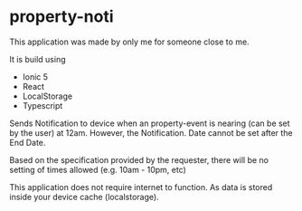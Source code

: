 # property-noti

This application was made by only me for someone close to me.

It is build using
- Ionic 5
- React
- LocalStorage
- Typescript

Sends Notification to device when an property-event is nearing (can be set by the user) at 12am. However, the Notification. Date cannot be set after the End Date. 

Based on the specification provided by the requester, there will be no setting of times allowed (e.g. 10am - 10pm, etc)

This application does not require internet to function. As data is stored inside your device cache (localstorage).

